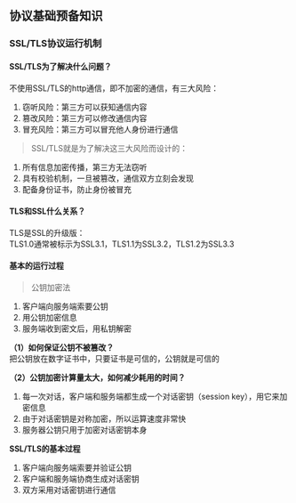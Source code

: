 ## 协议基础预备知识

### SSL/TLS协议运行机制

#### SSL/TLS为了解决什么问题？
不使用SSL/TLS的http通信，即不加密的通信，有三大风险：
1. 窃听风险：第三方可以获知通信内容
2. 篡改风险：第三方可以修改通信内容
3. 冒充风险：第三方可以冒充他人身份进行通信   

> SSL/TLS就是为了解决这三大风险而设计的：   

1. 所有信息加密传播，第三方无法窃听
2. 具有校验机制，一旦被篡改，通信双方立刻会发现
3. 配备身份证书，防止身份被冒充   

#### TLS和SSL什么关系？
TLS是SSL的升级版：  
TLS1.0通常被标示为SSL3.1，TLS1.1为SSL3.2，TLS1.2为SSL3.3

#### 基本的运行过程

> 公钥加密法   

1. 客户端向服务端索要公钥
2. 用公钥加密信息
3. 服务端收到密文后，用私钥解密   

**（1）如何保证公钥不被篡改？**   
把公钥放在数字证书中，只要证书是可信的，公钥就是可信的

**（2）公钥加密计算量太大，如何减少耗用的时间？**   
1. 每一次对话，客户端和服务端都生成一个对话密钥（session key），用它来加密信息
2. 由于对话密钥是对称加密，所以运算速度非常快
3. 服务器公钥只用于加密对话密钥本身   

**SSL/TLS的基本过程**   
1. 客户端向服务端索要并验证公钥
2. 客户端和服务端协商生成对话密钥
3. 双方采用对话密钥进行通信   

